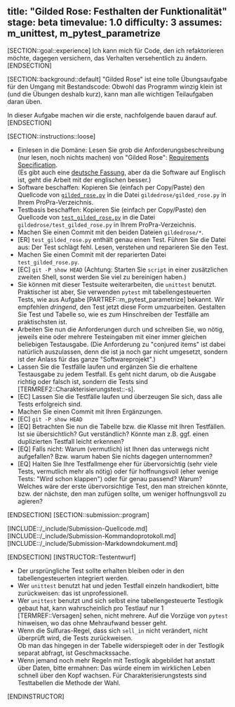 title: "Gilded Rose: Festhalten der Funktionalität"
stage: beta
timevalue: 1.0
difficulty: 3
assumes: m_unittest, m_pytest_parametrize
---
[SECTION::goal::experience]
Ich kann mich für Code, den ich refaktorieren möchte, dagegen versichern,
das Verhalten versehentlich zu ändern.
[ENDSECTION]

[SECTION::background::default]
"Gilded Rose" ist eine tolle Übungsaufgabe für den Umgang mit Bestandscode:
Obwohl das Programm winzig klein ist (und die Übungen deshalb kurz), kann man
alle wichtigen Teilaufgaben daran üben.

In dieser Aufgabe machen wir die erste, nachfolgende bauen darauf auf.
[ENDSECTION]


[SECTION::instructions::loose]

- Einlesen in die Domäne:
  Lesen Sie grob die Anforderungsbeschreibung (nur lesen, noch nichts machen) von
  "Gilded Rose": 
  [Requirements Specification](https://github.com/emilybache/GildedRose-Refactoring-Kata/blob/main/GildedRoseRequirements.md).  
  (Es gibt auch eine 
  [deutsche Fassung](https://github.com/emilybache/GildedRose-Refactoring-Kata/blob/main/GildedRoseRequirements_de.md),
  aber da die Software auf Englisch ist, geht die Arbeit mit der englischen besser.)
- Software beschaffen:
  Kopieren Sie (einfach per Copy/Paste) den Quellcode von 
  [`gilded_rose.py`](https://github.com/emilybache/GildedRose-Refactoring-Kata/blob/main/python/gilded_rose.py)
  in die Datei `gildedrose/gilded_rose.py` in Ihrem ProPra-Verzeichnis.
- Testbasis beschaffen:
  Kopieren Sie (einfach per Copy/Paste) den Quellcode von 
  [`test_gilded_rose.py`](https://github.com/emilybache/GildedRose-Refactoring-Kata/blob/main/python/test_gilded_rose.py)
  in die Datei `gildedrose/test_gilded_rose.py` in Ihrem ProPra-Verzeichnis.
- Machen Sie einen Commit mit den beiden Dateien `gildedrose/*`.
- [ER] `test_gilded_rose.py` enthält genau einen Test.
  Führen Sie die Datei aus: Der Test schlägt fehl.
  Lesen, verstehen und reparieren Sie den Test.
- Machen Sie einen Commit mit der reparierten Datei `test_gilded_rose.py`.
- [EC] `git -P show HEAD`
  (Achtung: Starten Sie `script` in einer zusätzlichen zweiten Shell, sonst werden Sie viel zu
  bereinigen haben.)
- Sie können mit dieser Testsuite weiterarbeiten, die `unittest` benutzt.
  Praktischer ist aber, Sie verwenden `pytest` mit tabellengesteuerten Tests,
  wie aus Aufgabe [PARTREF::m_pytest_parametrize] bekannt.
  Wir empfehlen _dringend_, den Test jetzt diese Form umzuarbeiten.
  Gestalten Sie Test und Tabelle so, wie es zum Hinschreiben der Testfälle am praktischsten ist.
- Arbeiten Sie nun die Anforderungen durch und schreiben Sie, wo nötig, jeweils
  eine oder mehrere Testeingaben mit einer immer gleichen beliebigen Testausgabe.
  (Die Anforderung zu "conjured items" ist dabei natürlich auszulassen, denn die ist ja noch
  gar nicht umgesetzt, sondern ist der Anlass für das ganze "Softwareprojekt".)
- Lassen Sie die Testfälle laufen und ergänzen Sie die erhaltene Testausgabe zu jedem Testfall.
  Es geht nicht darum, ob die Ausgabe richtig oder falsch ist, 
  sondern die Tests sind [TERMREF2::Charakterisierungstest::-s].
- [EC] Lassen Sie die Testfälle laufen und überzeugen Sie sich, dass alle Tests erfolgreich sind.
- Machen Sie einen Commit mit Ihren Ergänzungen.
- [EC] `git -P show HEAD`
- [EQ] Betrachten Sie nun die Tabelle bzw. die Klasse mit Ihren Testfällen.
  Ist sie übersichtlich? Gut verständlich? 
  Könnte man z.B. ggf. einen duplizierten Testfall leicht erkennen?
- [EQ] Falls nicht: Warum (vermutlich) ist Ihnen das unterwegs nicht aufgefallen?
  Bzw. warum haben Sie nichts dagegen unternommen?
- [EQ] Halten Sie Ihre Testfallmenge eher für 
  übervorsichtig (sehr viele Tests, vermutlich mehr als nötig) oder für
  hoffnungsvoll (eher wenige Tests: "Wird schon klappen") oder für 
  genau passend? Warum?
  Welches wäre der erste übervorsichtige Test, den man streichen könnte,
  bzw. der nächste, den man zufügen sollte, um weniger hoffnungsvoll zu agieren?

[ENDSECTION]
[SECTION::submission::program]

[INCLUDE::/_include/Submission-Quellcode.md]
[INCLUDE::/_include/Submission-Kommandoprotokoll.md]
[INCLUDE::/_include/Submission-Markdowndokument.md]

[ENDSECTION]
[INSTRUCTOR::Testentwurf]

- Der ursprüngliche Test sollte erhalten bleiben oder in den tabellengesteuerten integriert werden.
- Wer `unittest` benutzt hat und jeden Testfall einzeln handkodiert, bitte zurückweisen:
  das ist unprofessionell.
- Wer `unittest` benutzt und sich selbst eine tabellengesteuerte Testlogik gebaut hat,
  kann wahrscheinlich pro Testlauf nur 1 [TERMREF::Versagen] sehen, nicht mehrere.
  Auf die Vorzüge von `pytest` hinweisen, wo das ohne Mehraufwand besser geht.
- Wenn die Sulfuras-Regel, dass sich `sell_in` nicht verändert, nicht überprüft wird,
  die Tests zurückweisen.  
  Ob man das hingegen in der Tabelle widerspiegelt oder in der Testlogik separat abfragt,
  ist Geschmackssache.
- Wenn jemand noch mehr Regeln mit Testlogik abgebildet hat anstatt über Daten,
  bitte ermahnen: Das würde einem im wirklichen Leben schnell über den Kopf wachsen.
  Für Charakterisierungstests sind Testtabellen die Methode der Wahl.

[ENDINSTRUCTOR]
